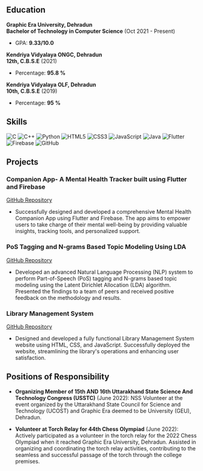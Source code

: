 ## Education

**Graphic Era University, Dehradun**  
**Bachelor of Technology in Computer Science** (Oct 2021 - Present)  
- GPA: **9.33/10.0**

**Kendriya Vidyalaya ONGC, Dehradun**  
**12th, C.B.S.E** (2021)  
- Percentage: **95.8 %**

**Kendriya Vidyalaya OLF, Dehradun**  
**10th, C.B.S.E** (2019)  
- Percentage: **95 %**

## Skills

![C](https://img.shields.io/badge/c%20-%2300599C.svg?&style=for-the-badge&logo=c&logoColor=white) ![C++](https://img.shields.io/badge/c++%20-%2300599C.svg?&style=for-the-badge&logo=c%2B%2B&ogoColor=white) ![Python](https://img.shields.io/badge/python%20-%2314354C.svg?&style=for-the-badge&logo=python&logoColor=white) ![HTML5](https://img.shields.io/static/v1?style=for-the-badge&message=HTML5&color=E34F26&logo=HTML5&logoColor=FFFFFF&label=) ![CSS3](https://img.shields.io/badge/css3%20-%231572B6.svg?&style=for-the-badge&logo=css3&logoColor=white) ![JavaScript](https://img.shields.io/badge/javascript%20-%23323330.svg?&style=for-the-badge&logo=javascript&logoColor=%23F7DF1E) ![Java](https://img.shields.io/badge/java%20-%23FF0000.svg?&style=for-the-badge&logo=java&logoColor=white) ![Flutter](https://img.shields.io/badge/flutter%20-%2302569B.svg?&style=for-the-badge&logo=flutter&logoColor=white) ![Firebase](https://img.shields.io/badge/firebase%20-%23FFA000.svg?&style=for-the-badge&logo=firebase&logoColor=white) ![GitHub](https://img.shields.io/badge/github%20-%23121011.svg?&style=for-the-badge&logo=github&logoColor=white)


## Projects

### Companion App- A Mental Health Tracker built using Flutter and Firebase
[GitHub Repository](https://github.com/parasdhiman03/Companion-App---A-Mental-Health-Tracker-built-using-Flutter-and-Firebase)

- Successfully designed and developed a comprehensive Mental Health Companion App using Flutter and Firebase. The app aims to empower users to take charge of their mental well-being by providing valuable insights, tracking tools, and personalized support.

### PoS Tagging and N-grams Based Topic Modeling Using LDA
[GitHub Repository](https://github.com/parasdhiman03/Competitive_Intelligence-System)

- Developed an advanced Natural Language Processing (NLP) system to perform Part-of-Speech (PoS) tagging and N-grams based topic modeling using the Latent Dirichlet Allocation (LDA) algorithm. Presented the findings to a team of peers and received positive feedback on the methodology and results.

### Library Management System
[GitHub Repository](https://github.com/parasdhiman03/Library-Management-System)

- Designed and developed a fully functional Library Management System website using HTML, CSS, and JavaScript. Successfully deployed the website, streamlining the library's operations and enhancing user satisfaction.

## Positions of Responsibility

- **Organizing Member of 15th AND 16th Uttarakhand State Science And Technology Congress (USSTC)** (June 2022): NSS Volunteer at the event organized by the Uttarakhand State Council for Science and Technology (UCOST) and Graphic Era deemed to be University (GEU), Dehradun.

- **Volunteer at Torch Relay for 44th Chess Olympiad** (June 2022): Actively participated as a volunteer in the torch relay for the 2022 Chess Olympiad when it reached Graphic Era University, Dehradun. Assisted in organizing and coordinating the torch relay activities, contributing to the seamless and successful passage of the torch through the college premises.
